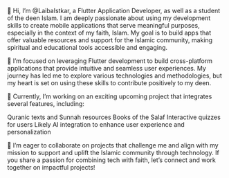 👋 Hi, I’m @LaibaIstkar, a Flutter Application Developer, as well as a student of the deen Islam. I am deeply passionate about using my development skills to create mobile applications that serve meaningful purposes, especially in the context of my faith, Islam. My goal is to build apps that offer valuable resources and support for the Islamic community, making spiritual and educational tools accessible and engaging.

👀 I’m focused on leveraging Flutter development to build cross-platform applications that provide intuitive and seamless user experiences. My journey has led me to explore various technologies and methodologies, but my heart is set on using these skills to contribute positively to my deen.

🌱 Currently, I’m working on an exciting upcoming project that integrates several features, including:

Quranic texts and Sunnah resources
Books of the Salaf
Interactive quizzes for users
Likely AI integration to enhance user experience and personalization

💞️ I’m eager to collaborate on projects that challenge me and align with my mission to support and uplift the Islamic community through technology. If you share a passion for combining tech with faith, let’s connect and work together on impactful projects!
